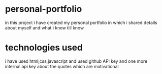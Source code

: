 # personal-portfolio
in this project i have created my personal portfolio in which i shared details about myself and what i know till know
# technologies used
i have used  html,css,javascript and used github API key and one more internal api key about the quotes which are motivational 
